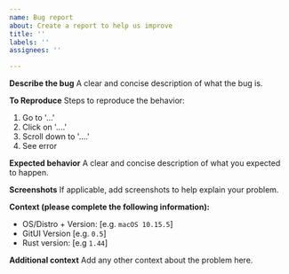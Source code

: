 ```yaml
---
name: Bug report
about: Create a report to help us improve
title: ''
labels: ''
assignees: ''

---
```


**Describe the bug**
A clear and concise description of what the bug is.

**To Reproduce**
Steps to reproduce the behavior:
1. Go to '...'
2. Click on '....'
3. Scroll down to '....'
4. See error

**Expected behavior**
A clear and concise description of what you expected to happen.

**Screenshots**
If applicable, add screenshots to help explain your problem.

**Context (please complete the following information):**
 - OS/Distro + Version: [e.g. `macOS 10.15.5`]
 - GitUI Version [e.g. `0.5`]
 - Rust version: [e.g `1.44`]

**Additional context**
Add any other context about the problem here.
